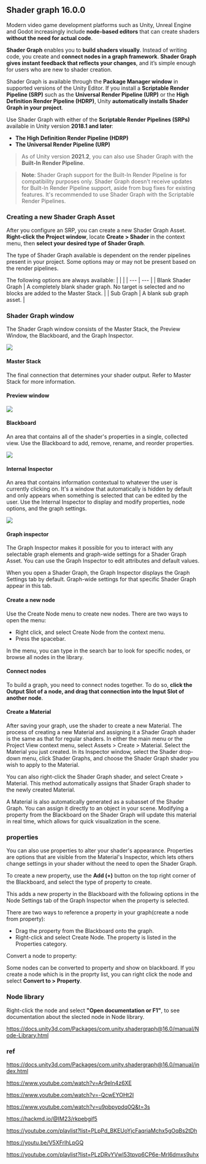 ## Shader graph 16.0.0

Modern video game development platforms such as Unity, Unreal Engine and Godot increasingly include **node-based editors** that can create shaders **without the need for actual code**.

**Shader Graph** enables you to **build shaders visually**. Instead of writing code, you create and **connect nodes in a graph framework**. **Shader Graph gives instant feedback that reflects your changes**, and it’s simple enough for users who are new to shader creation.



Shader Graph is available through the **Package Manager window** in supported versions of the Unity Editor. If you install a **Scriptable Render Pipeline (SRP)** such as the **Universal Render Pipeline (URP)** or the **High Definition Render Pipeline (HDRP)**, Unity **automatically installs Shader Graph in your project**.

Use Shader Graph with either of the **Scriptable Render Pipelines (SRPs)** available in Unity version **2018.1 and later**:

- **The High Definition Render Pipeline (HDRP)**
- **The Universal Render Pipeline (URP)**

> As of Unity version **2021.2**, you can also use Shader Graph with the **Built-In Render Pipeline**.

> **Note**: Shader Graph support for the Built-In Render Pipeline is for compatibility purposes only. Shader Graph doesn't receive updates for Built-In Render Pipeline support, aside from bug fixes for existing features. It's recommended to use Shader Graph with the Scriptable Render Pipelines.



### Creating a new Shader Graph Asset
After you configure an SRP, you can create a new Shader Graph Asset. **Right-click the Project window**, locate **Create > Shader** in the context menu, then **select your desired type of Shader Graph**.

The type of Shader Graph available is dependent on the render pipelines present in your project. Some options may or may not be present based on the render pipelines.

The following options are always available:
|  |  |
| --- | --- |
| Blank Shader Graph | A completely blank shader graph. No target is selected and no blocks are added to the Master Stack. |
| Sub Graph | A blank sub graph asset. |


### Shader Graph window

The Shader Graph window consists of the Master Stack, the Preview Window, the Blackboard, and the Graph Inspector.

![](../img/ShaderGraphWindow.png)

#### Master Stack
The final connection that determines your shader output. Refer to Master Stack for more information.


#### Preview window

![](../img/MainPreview.png)


#### Blackboard
An area that contains all of the shader's properties in a single, collected view. Use the Blackboard to add, remove, rename, and reorder properties.

![](../img/Blackboard.png)


#### Internal Inspector
An area that contains information contextual to whatever the user is currently clicking on. It's a window that automatically is hidden by default and only appears when something is selected that can be edited by the user. Use the Internal Inspector to display and modify properties, node options, and the graph settings.

![](../img/Inspector.png)

#### Graph inspector
The Graph Inspector makes it possible for you to interact with any selectable graph elements and graph-wide settings for a Shader Graph Asset. You can use the Graph Inspector to edit attributes and default values.

When you open a Shader Graph, the Graph Inspector displays the Graph Settings tab by default. Graph-wide settings for that specific Shader Graph appear in this tab.



#### Create a new node

Use the Create Node menu to create new nodes. There are two ways to open the menu:

- Right click, and select Create Node from the context menu.
- Press the spacebar.

In the menu, you can type in the search bar to look for specific nodes, or browse all nodes in the library.

#### Connect nodes

To build a graph, you need to connect nodes together. To do so, **click the Output Slot of a node, and drag that connection into the Input Slot of another node**.

#### Create a Material
After saving your graph, use the shader to create a new Material. The process of creating a new Material and assigning it a Shader Graph shader is the same as that for regular shaders. In either the main menu or the Project View context menu, select Assets > Create > Material. Select the Material you just created. In its Inspector window, select the Shader drop-down menu, click Shader Graphs, and choose the Shader Graph shader you wish to apply to the Material.

You can also right-click the Shader Graph shader, and select Create > Material. This method automatically assigns that Shader Graph shader to the newly created Material.


A Material is also automatically generated as a subasset of the Shader Graph. You can assign it directly to an object in your scene. Modifying a property from the Blackboard on the Shader Graph will update this material in real time, which allows for quick visualization in the scene.


### properties
You can also use properties to alter your shader's appearance. 
Properties are options that are visible from the Material's Inspector, which lets others change settings in your shader without the need to open the Shader Graph.

To create a new property, use the **Add (+)** button on the top right corner of the Blackboard, and select the type of property to create.

This adds a new property in the Blackboard with the following options in the Node Settings tab of the Graph Inspector when the property is selected.

There are two ways to reference a property in your graph(create a node from property):

- Drag the property from the Blackboard onto the graph.
- Right-click and select Create Node. The property is listed in the Properties category.

Convert a node to property:

Some nodes can be converted to property and show on blackboard. If you create a node which is in the proprty list, you can right click the node and select **Convert to > Property**.


### Node library
Right-click the node and select **"Open documentation or F1"**, to see documentation about the slected node in Node library.

https://docs.unity3d.com/Packages/com.unity.shadergraph@16.0/manual/Node-Library.html

### ref
https://docs.unity3d.com/Packages/com.unity.shadergraph@16.0/manual/index.html

https://www.youtube.com/watch?v=Ar9eIn4z6XE

https://www.youtube.com/watch?v=-QcwEYOHt2I

https://www.youtube.com/watch?v=u9pbpypdq0Q&t=3s

https://hackmd.io/@IM23/rkpebgif5

https://youtube.com/playlist?list=PLpPd_BKEUoYjcFaqriaMchx5gOqBs2tDh

https://youtu.be/V5XFrIhLpGQ

https://youtube.com/playlist?list=PLzDRvYVwl53tpvp6CP6e-Mrl6dmxs9uhx


